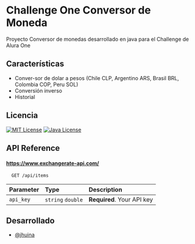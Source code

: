 
# Challenge One Conversor de Moneda

Proyecto Conversor de monedas desarrollado en java para el Challenge de Alura One

## Características

- Conver-sor de dolar a pesos
    (Chile CLP,
    Argentino ARS,
    Brasil BRL,
    Colombia COP,
    Peru SOL)
-   Conversión inverso
-   Historial

## Licencia


[![MIT License](https://img.shields.io/badge/License-MIT-green.svg)](https://choosealicense.com/licenses/mit/)
[![Java License](https://img.shields.io/badge/Java-21+-blue)](https://img.shields.io/badge/Java-21+-blue/)


## API Reference

#### https://www.exchangerate-api.com/

```http
  GET /api/items
```

| Parameter | Type     | Description                |
| :-------- | :------- | :------------------------- |
| `api_key` | `string` `double` | **Required**. Your API key |




## Desarrollado

- [@jhuina](https://github.com/jhuina/)
